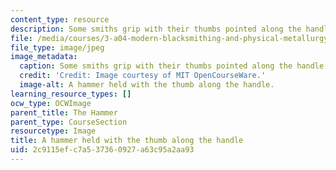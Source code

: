 ```yaml
---
content_type: resource
description: Some smiths grip with their thumbs pointed along the handle.
file: /media/courses/3-a04-modern-blacksmithing-and-physical-metallurgy-fall-2008/2c9115efc7a537360927a63c95a2aa93_012.jpg
file_type: image/jpeg
image_metadata:
  caption: Some smiths grip with their thumbs pointed along the handle.
  credit: 'Credit: Image courtesy of MIT OpenCourseWare.'
  image-alt: A hammer held with the thumb along the handle.
learning_resource_types: []
ocw_type: OCWImage
parent_title: The Hammer
parent_type: CourseSection
resourcetype: Image
title: A hammer held with the thumb along the handle
uid: 2c9115ef-c7a5-3736-0927-a63c95a2aa93
---
```


